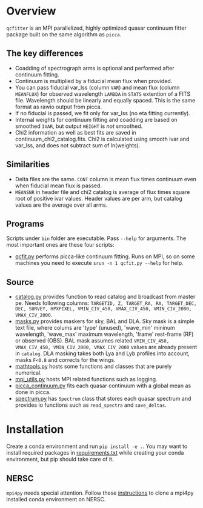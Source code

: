 # Overview
`qcfitter` is an MPI parallelized, highly optimized quasar continuum fitter package built on the same algorithm as `picca`.

## The key differences
+ Coadding of spectrograph arms is optional and performed after continuum fitting.
+ Continuum is multiplied by a fiducial mean flux when provided.
+ You can pass fiducial var_lss (column `VAR`) and mean flux (column `MEANFLUX`) for observed wavelength `LAMBDA` in `STATS` extention of a FITS file. Wavelength should be linearly and equally spaced. This is the same format as rawio output from picca.
+ If no fiducial is passed, we fit only for var_lss (no eta fitting currently).
+ Internal weights for continuum fitting and coadding are based on smoothed `IVAR`, but output `WEIGHT` is *not* smoothed.
+ Chi2 information as well as best fits are saved in continuum_chi2_catalog.fits. Chi2 is calculated using smooth ivar and var_lss, and does not subtract sum of ln(weights).

## Similarities
+ Delta files are the same. `CONT` column is mean flux times continuum even when fiducial mean flux is passed.
+ `MEANSNR` in header file and chi2 catalog is average of flux times square root of positive ivar values. Header values are per arm, but catalog values are the average over all arms.

## Programs
Scripts under `bin` folder are executable. Pass `--help` for arguments. The most important ones are these four scripts:

+ [qcfit.py](bin/qcfit.py) performs picca-like continuum fitting. Runs on MPI, so on some machines you need to execute `srun -n 1 qcfit.py --help` for help.

## Source
+ [catalog.py](py/qcfitter/catalog.py) provides function to read catalog and broadcast from master pe. Needs following columns: `TARGETID, Z, TARGET_RA, RA, TARGET_DEC, DEC, SURVEY, HPXPIXEL, VMIN_CIV_450, VMAX_CIV_450, VMIN_CIV_2000, VMAX_CIV_2000`.
+ [masks.py](py/qcfitter/masks.py) provides maskers for sky, BAL and DLA. Sky mask is a simple text file, where colums are  'type' (unused), 'wave_min' mininum wavelength, 'wave_max' maximum wavelength, 'frame' rest-frame (RF) or observed (OBS). BAL mask assumes related `VMIN_CIV_450, VMAX_CIV_450, VMIN_CIV_2000, VMAX_CIV_2000` values are already present in `catalog`. DLA masking takes both Lya and Lyb profiles into account, masks `F<0.8` and corrects for the wings.
+ [mathtools.py](py/qcfitter/mathtools.py) hosts some functions and classes that are purely numerical.
+ [mpi_utils.py](py/qcfitter/mpi_utils.py) hosts MPI related functions such as logging.
+ [picca_continuum.py](py/qcfitter/picca_continuum.py) fits each quasar continuum with a global mean as done in picca.
+ [spectrum.py](py/qcfitter/spectrum.py) has `Spectrum` class that stores each quasar spectrum and provides io functions such as `read_spectra` and `save_deltas`.

# Installation
Create a conda environment and run `pip install -e .`. You may want to install required packages in [requirements.txt](requirements.txt) while creating your conda environment, but pip should take care of it.

## NERSC
`mpi4py` needs special attention. Follow these [instructions](https://docs.nersc.gov/development/languages/python/parallel-python/#mpi4py-in-your-custom-conda-environment) to clone a mpi4py installed conda environment on NERSC.



